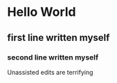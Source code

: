 # Hello World
## first line written myself
### second line written myself

Unassisted edits are terrifying